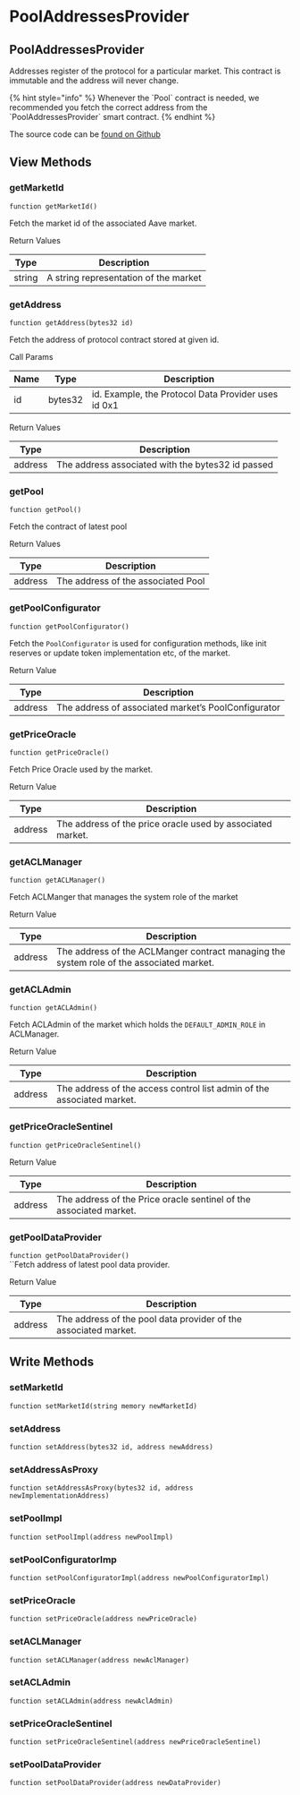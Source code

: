 # PoolAddressesProvider

## PoolAddressesProvider

Addresses register of the protocol for a particular market. This contract is immutable and the address will never change.

{% hint style="info" %}
Whenever the \`Pool\` contract is needed, we recommended you fetch the correct address from the \`PoolAddressesProvider\` smart contract.
{% endhint %}

The source code can be [found on Github](https://github.com/aave/aave-v3-core/blob/master/contracts/protocol/configuration/PoolAddressesProvider.sol)

## View Methods

### getMarketId

`function getMarketId()`

Fetch the market id of the associated Aave market.

Return Values

| Type   | Description                           |
| ------ | ------------------------------------- |
| string | A string representation of the market |

### getAddress

`function getAddress(bytes32 id)`

Fetch the address of protocol contract stored at given id.

Call Params

| Name | Type    | Description                                         |
| ---- | ------- | --------------------------------------------------- |
| id   | bytes32 | id. Example, the Protocol Data Provider uses id 0x1 |

Return Values

| Type    | Description                                       |
| ------- | ------------------------------------------------- |
| address | The address associated with the bytes32 id passed |

### getPool

`function getPool()`

Fetch the contract of latest pool

Return Values

| Type    | Description                        |
| ------- | ---------------------------------- |
| address | The address of the associated Pool |

### getPoolConfigurator

`function getPoolConfigurator()`

Fetch the `PoolConfigurator` is used for configuration methods, like init reserves or update token implementation etc, of the market.

Return Value

| Type    | Description                                         |
| ------- | --------------------------------------------------- |
| address | The address of associated market’s PoolConfigurator |

### getPriceOracle

`function getPriceOracle()`

Fetch Price Oracle used by the market.

Return Value

| Type    | Description                                                |
| ------- | ---------------------------------------------------------- |
| address | The address of the price oracle used by associated market. |

### getACLManager

`function getACLManager()`

Fetch ACLManger that manages the system role of the market

Return Value

| Type    | Description                                                                              |
| ------- | ---------------------------------------------------------------------------------------- |
| address | The address of the ACLManger contract managing the system role of the associated market. |

### getACLAdmin

`function getACLAdmin()`

Fetch ACLAdmin of the market which holds the `DEFAULT_ADMIN_ROLE` in ACLManager.

Return Value

| Type    | Description                                                            |
| ------- | ---------------------------------------------------------------------- |
| address | The address of the access control list admin of the associated market. |

### getPriceOracleSentinel

`function getPriceOracleSentinel()`

Return Value

| Type    | Description                                                        |
| ------- | ------------------------------------------------------------------ |
| address | The address of the Price oracle sentinel of the associated market. |

### getPoolDataProvider

`function getPoolDataProvider()`\
``Fetch address of latest pool data provider.

Return Value

| Type    | Description                                                     |
| ------- | --------------------------------------------------------------- |
| address | The address of the pool data provider of the associated market. |

## Write Methods

### setMarketId

`function setMarketId(string memory newMarketId)`

### setAddress

`function setAddress(bytes32 id, address newAddress)`

### setAddressAsProxy

`function setAddressAsProxy(bytes32 id, address newImplementationAddress)`

### setPoolImpl

`function setPoolImpl(address newPoolImpl)`

### setPoolConfiguratorImp

`function setPoolConfiguratorImpl(address newPoolConfiguratorImpl)`

### setPriceOracle

`function setPriceOracle(address newPriceOracle)`

### setACLManager

`function setACLManager(address newAclManager)`

### setACLAdmin

`function setACLAdmin(address newAclAdmin)`

### setPriceOracleSentinel

`function setPriceOracleSentinel(address newPriceOracleSentinel)`

### setPoolDataProvider

`function setPoolDataProvider(address newDataProvider)`
